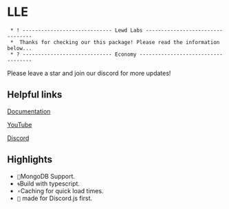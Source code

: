 # LLE

```
 * ! ----------------------------- Lewd Labs ---------------------------------
 *  Thanks for checking our this package! Please read the information below...
 * ? ----------------------------- Economy -----------------------------------
```

Please leave a star and join our discord for more updates!

## Helpful links

[Documentation](https://lewd-labs.github.io/Economy/)

[YouTube](https://www.youtube.com/channel/UCVOQobByo_2WISQf2037eXQ)

[Discord](https://discord.com/invite/N79DZsm3m2)

## Highlights

- `🍃`MongoDB Support.
- `🌀`Build with typescript.
- `⚡`Caching for quick load times.
- `🤖` made for Discord.js first.
